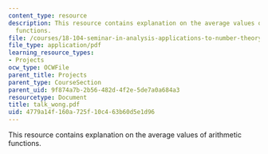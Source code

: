 ```yaml
---
content_type: resource
description: This resource contains explanation on the average values of arithmetic
  functions.
file: /courses/18-104-seminar-in-analysis-applications-to-number-theory-fall-2006/4779a14f160a725f10c463b60d5e1d96_talk_wong.pdf
file_type: application/pdf
learning_resource_types:
- Projects
ocw_type: OCWFile
parent_title: Projects
parent_type: CourseSection
parent_uid: 9f874a7b-2b56-482d-4f2e-5de7a0a684a3
resourcetype: Document
title: talk_wong.pdf
uid: 4779a14f-160a-725f-10c4-63b60d5e1d96
---
```

This resource contains explanation on the average values of arithmetic functions.

